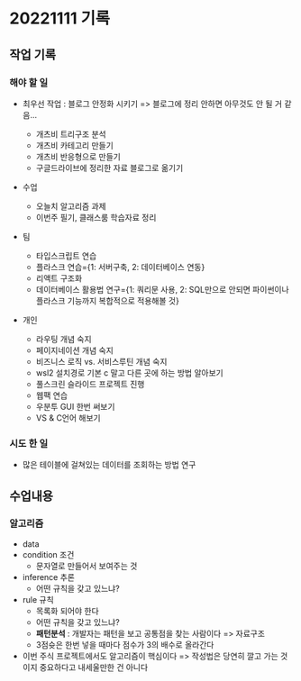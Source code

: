 ﻿# 20221111 기록
## 작업 기록
### 해야 할 일
- 최우선 작업 : 블로그 안정화 시키기 => 블로그에 정리 안하면 아무것도 안 될 거 같음...
  - 개츠비 트리구조 분석
  - 개츠비 카테고리 만들기
  - 개츠비 반응형으로 만들기
  - 구글드라이브에 정리한 자료 블로그로 옮기기

- 수업
  - 오늘치 알고리즘 과제
  - 이번주 필기, 클래스룸 학습자료 정리
  
- 팀
  - 타입스크립트 연습
  - 플라스크 연습={1: 서버구축, 2: 데이터베이스 연동}
  - 리액트 구조화
  - 데이터베이스 활용법 연구={1: 쿼리문 사용, 2: SQL만으로 안되면 파이썬이나 플라스크 기능까지 복합적으로 적용해볼 것}
  
- 개인
  - 라우팅 개념 숙지
  - 페이지네이션 개념 숙지
  - 비즈니스 로직 vs. 서비스루틴 개념 숙지
  - wsl2 설치경로 기본 c 말고 다른 곳에 하는 방법 알아보기
  - 풀스크린 슬라이드 프로젝트 진행
  - 웹팩 연습
  - 우분투 GUI 한번 써보기
  - VS & C언어 해보기

### 시도 한 일
- 많은 테이블에 걸쳐있는 데이터를 조회하는 방법 연구

## 수업내용
### 알고리즘
- data
- condition 조건
  - 문자열로 만들어서 보여주는 것
- inference 추론
  - 어떤 규칙을 갖고 있느냐?
- rule 규칙
  - 목록화 되어야 한다
  - 어떤 규칙을 갖고 있느냐?
  - **패턴분석** : 개발자는 패턴을 보고 공통점을 찾는 사람이다 => 자료구조
  - 3점슛은 한번 넣을 때마다 점수가 3의 배수로 올라간다
- 이번 주식 프로젝트에서도 알고리즘이 핵심이다 => 작성법은 당연히 깔고 가는 것이지 중요하다고 내세울만한 건 아니다